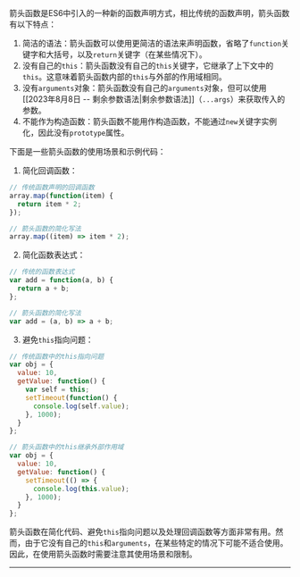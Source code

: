 箭头函数是ES6中引入的一种新的函数声明方式，相比传统的函数声明，箭头函数有以下特点：

1. 简洁的语法：箭头函数可以使用更简洁的语法来声明函数，省略了`function`关键字和大括号，以及`return`关键字（在某些情况下）。
2. 没有自己的`this`：箭头函数没有自己的`this`关键字，它继承了上下文中的`this`。这意味着箭头函数内部的`this`与外部的作用域相同。
3. 没有`arguments`对象：箭头函数没有自己的`arguments`对象，但可以使用[[2023年8月8日 -- 剩余参数语法|剩余参数语法]]（`...args`）来获取传入的参数。
4. 不能作为构造函数：箭头函数不能用作构造函数，不能通过`new`关键字实例化，因此没有`prototype`属性。

下面是一些箭头函数的使用场景和示例代码：

1. 简化回调函数：

```javascript
// 传统函数声明的回调函数
array.map(function(item) {
  return item * 2;
});

// 箭头函数的简化写法
array.map((item) => item * 2);
```

2. 简化函数表达式：

```javascript
// 传统的函数表达式
var add = function(a, b) {
  return a + b;
};

// 箭头函数的简化写法
var add = (a, b) => a + b;
```

3. 避免`this`指向问题：

```javascript
// 传统函数中的this指向问题
var obj = {
  value: 10,
  getValue: function() {
    var self = this;
    setTimeout(function() {
      console.log(self.value);
    }, 1000);
  }
};

// 箭头函数中的this继承外部作用域
var obj = {
  value: 10,
  getValue: function() {
    setTimeout(() => {
      console.log(this.value);
    }, 1000);
  }
};
```

箭头函数在简化代码、避免`this`指向问题以及处理回调函数等方面非常有用。然而，由于它没有自己的`this`和`arguments`，在某些特定的情况下可能不适合使用。因此，在使用箭头函数时需要注意其使用场景和限制。


---
